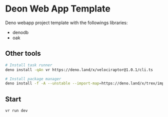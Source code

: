 # Deon Web App Template

Deno webapp project template with the followings libraries:

- denodb
- oak

## Other tools

```bash
# Install task runner
deno install -qAn vr https://deno.land/x/velociraptor@1.0.1/cli.ts

# Install package manager
deno install -f -A --unstable --import-map=https://deno.land/x/trex/import_map.json -n trex --no-check https://deno.land/x/trex/cli.ts
```

## Start

```bash
vr run dev
```